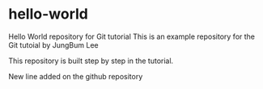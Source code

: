 # hello-world
Hello World repository for Git tutorial
This is an example repository for the Git tutoial by JungBum Lee

This repository is built step by step in the tutorial.

New line added on the github repository
